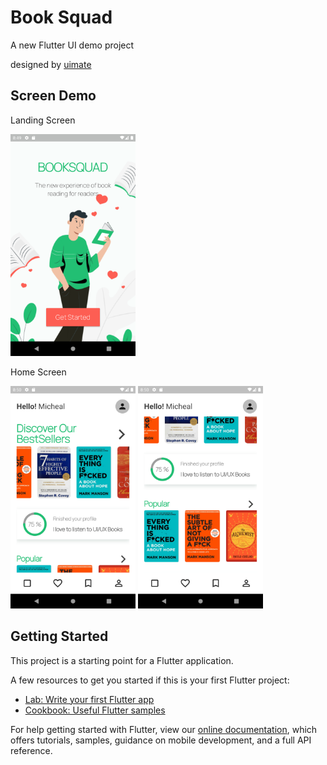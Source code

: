 # Book Squad

A new Flutter UI demo project

designed by [uimate](https://dribbble.com/uimate)

## Screen Demo

Landing Screen

<img src="https://github.com/ekasit555/Book-Squad-UI-Flutter/blob/master/assets/demo/ss1.png" alt="alt text" width="200px" height="">

Home Screen

<img src="https://github.com/ekasit555/Book-Squad-UI-Flutter/blob/master/assets/demo/ss2.png" alt="alt text" width="200px" height=""> <img src="https://github.com/ekasit555/Book-Squad-UI-Flutter/blob/master/assets/demo/ss3.png" width="200px" height="">

## Getting Started

This project is a starting point for a Flutter application.

A few resources to get you started if this is your first Flutter project:

- [Lab: Write your first Flutter app](https://flutter.dev/docs/get-started/codelab)
- [Cookbook: Useful Flutter samples](https://flutter.dev/docs/cookbook)

For help getting started with Flutter, view our
[online documentation](https://flutter.dev/docs), which offers tutorials,
samples, guidance on mobile development, and a full API reference.
